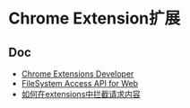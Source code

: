 # Chrome Extension扩展

## Doc

* [Chrome Extensions Developer](https://developer.chrome.com/docs/extensions/)
* [FileSystem Access API for Web](https://web.dev/file-system-access/#storing-file-handles-or-directory-handles-in-indexeddb)
* [如何在extensions中拦截请求内容](https://betterprogramming.pub/chrome-extension-intercepting-and-reading-the-body-of-http-requests-dd9ebdf2348b)
